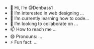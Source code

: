 - 👋 Hi, I’m @Denbass1
- 👀 I’m interested in web designing  ...
- 🌱 I’m currently learning how to code...
- 💞️ I’m looking to collaborate on ...
- 📫 How to reach me ...
- 😄 Pronouns: ...
- ⚡ Fun fact: ...

<!---
Denbass1/Denbass1 is a ✨ special ✨ repository because its `README.md` (this file) appears on your GitHub profile.
You can click the Preview link to take a look at your changes.
--->
